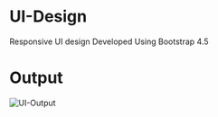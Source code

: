 # UI-Design
Responsive UI design Developed Using Bootstrap 4.5
# Output
![UI-Output](https://user-images.githubusercontent.com/92413748/144605070-6dd043e5-cdc9-49dd-a850-407bc029a75e.png)
